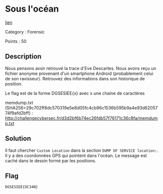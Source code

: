 # Sous l'océan

[lien](https://ctf.challengecybersec.fr/7a144cdc500b28e80cf760d60aca2ed3/challenge-detail.php?chall=34)

Category : Forensic

Points : 50

## Description

Nous pensons avoir retrouvé la trace d'Eve Descartes. Nous avons reçu un fichier anonyme provenant d'un smartphone Android (probablement celui de son ravisseur). Retrouvez des informations dans son historique de position.

Le flag est de la forme DGSESIEE{x} avec x une chaine de caractères

memdump.txt (SHA256=29c702ff8dc570319e5e8d05fc4cb96c1536b595b9a4e93d6205774f9afd2bff) : http://challengecybersec.fr/d3d2bf6b74ec26fdb57f76171c36c8fa/memdump.txt


## Solution

Il faut chercher `Custom Location` dans la section `DUMP OF SERVICE location:`. Il y a des coordonnées GPS qui pointent dans l'océan. Le message est caché dans le dessin formé par les positions.


## Flag

`DGSESIEE{OC34N}`
